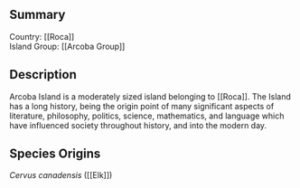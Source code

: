 ## Summary

Country: [[Roca]]  
Island Group: [[Arcoba Group]]  
## Description

Arcoba Island is a moderately sized island belonging to [[Roca]]. The Island has a long history, being the origin point of many significant aspects of literature, philosophy, politics, science, mathematics, and language which have influenced society throughout history, and into the modern day.
## Species Origins

_Cervus canadensis_ ([[Elk]])
